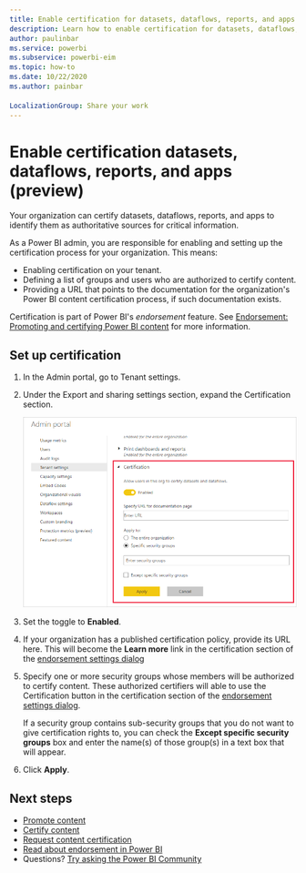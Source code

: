 ```yaml
---
title: Enable certification for datasets, dataflows, reports, and apps (preview)
description: Learn how to enable certification for datasets, dataflows, reports, and apps.
author: paulinbar
ms.service: powerbi
ms.subservice: powerbi-eim
ms.topic: how-to
ms.date: 10/22/2020
ms.author: painbar

LocalizationGroup: Share your work
---
```

# Enable certification datasets, dataflows, reports, and apps (preview)

Your organization can certify datasets, dataflows, reports, and apps to identify them as authoritative sources for critical information.

As a Power BI admin, you are responsible for enabling and setting up the certification process for your organization. This means:
* Enabling certification on your tenant.
* Defining a list of groups and users who are authorized to certify content.
* Providing a URL that points to the documentation for the organization's Power BI content certification process, if such documentation exists.

Certification is part of Power BI's *endorsement* feature. See [Endorsement: Promoting and certifying Power BI content](../colaborate-share/service-endorsement-overview.md) for more information.

## Set up certification

1. In the Admin portal, go to Tenant settings.
1. Under the Export and sharing settings section, expand the Certification section.

   ![Set up dataset and dataflow certification](media/service-admin-setup-certification/service-admin-certification-setup-dialog.png)

1. Set the toggle to **Enabled**.
1. If your organization has a published certification policy, provide its URL here. This will become the **Learn more** link in the certification section of the [endorsement settings dialog](../connect-data/service-datasets-promote.md#request-dataset-certification) 
1. Specify one or more security groups whose members will be authorized to certify content. These authorized certifiers will able to use the Certification button in the certification section of the [endorsement settings dialog](../connect-data/service-datasets-promote.md#request-dataset-certification).
    
    If a security group contains sub-security groups that you do not want to give certification rights to, you can check the **Except specific security groups** box and enter the name(s) of those group(s) in a text box that will appear.
1. Click **Apply**.

## Next steps
* [Promote content](../connect-data/service-datasets-promote.md)
* [Certify content](../connect-data/service-datasets-certify.md)
* [Request content certification](../transform-model/service-dataflows-promote-certify.md#promote-a-dataflow)
* [Read about endorsement in Power BI](../transform-model/service-dataflows-promote-certify.md#certify-a-dataflow)
* Questions? [Try asking the Power BI Community](https://community.powerbi.com/)

